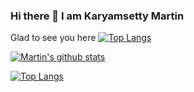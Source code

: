 ### Hi there 👋 I am  Karyamsetty Martin

Glad to see you here [![Top Langs](https://github-readme-stats.vercel.app/api/top-langs/?username=ksnmartin)](https://github.com/anuraghazra/github-readme-stats)

[![Martin's github stats](https://github-readme-stats.vercel.app/api?username=ksnmartin&count_private=true&show_icons=true&theme=radical&hide_rank=false)](https://github.com/anuraghazra/github-readme-stats)

[![Top Langs](https://github-readme-stats.vercel.app/api/top-langs/?username=ksnmartin)](https://github.com/anuraghazra/github-readme-stats)
